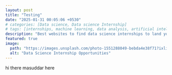 ```yaml
---
layout: post
title: "Testing"
date: "2025-01-31 00:05:06 +0530"
# categories: [Data science, Data science Internship]
# tags: [internships, machine learning, data analysis, artificial intelligence]
description: "Best websites to find data science internships to land your dream position. Ultimate guide to data science internships in 2025.Top opportunities"
featured: true
image:
  path: "https://images.unsplash.com/photo-1551288049-bebda4e38f71?ixlib=rb-1.2.1&auto=format&fit=crop&w=1260&h=750&q=80"
  alt: "Data Science Internship Opportunities"
---
```



hi there masuddar here 